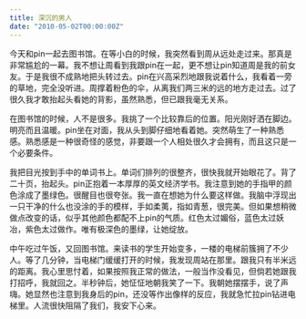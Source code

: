 ```yaml
---
title: 深沉的男人
date: "2010-05-02T00:00:00Z"
---
```


今天和pin一起去图书馆。在等小白的时候，我突然看到周从远处走过来。那真是非常尴尬的一幕。我不想让周看到我跟pin在一起，更不想让pin知道周是我的前女友。于是我很不成熟地把头转过去。pin在兴高采烈地跟我说着什么，我看着一旁的草地，完全没听进。周撑着粉色的伞，从离我们两三米的远的地方走过去。过了很久我才敢抬起头看她的背影，虽然熟悉，但已跟我毫无关系。

在图书馆的时候，人不是很多。我挑了一个比较靠后的位置。阳光刚好洒在脚边。明亮而且温暖。pin坐在对面，我从头到脚仔细地看着她。突然萌生了一种熟悉感。熟悉感是一种很奇怪的感觉，非要跟一个人相处很久才会拥有，而且这只是一个必要条件。

我把目光按到手中的单词书上。单词们排列的很整齐，很快我就开始眼花了。背了二十页，抬起头。pin正抱着一本厚厚的英文经济学书。我注意到她的手指甲的颜色涂成了墨绿色。很醒目也很夸张。我一直在想她为什么要这样做。我脑中浮现出一只干净的什么也没涂的手的模样，手如柔荑，指如青葱，很完美。但如果想稍微做点改变的话，似乎其他颜色都配不上pin的气质。红色太过媚俗，蓝色太过妖冶，紫色太过做作。唯有极深色的墨绿，让她绽放。

中午吃过午饭，又回图书馆。来读书的学生开始变多，一楼的电梯前簇拥了不少人。等了几分钟，当电梯门缓缓打开的时候，我发现周站在那里。跟我只有半米远的距离。我心里思忖着，如果按照我正常的做法，一般当作没看见，但倘若她跟我打招呼，我就回之。半秒钟后，她怔怔地朝我笑了一下。我朝她摆摆手，说了声嗨。她显然也注意到我身后的pin，还没等作出像样的反应，我就急忙拉pin钻进电梯里。人流很快阻隔了我们，我安下心来。